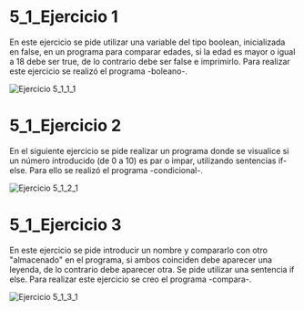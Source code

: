 # 5_1_Ejercicio 1

En este ejercicio se pide utilizar una variable del tipo boolean, inicializada en false, en un programa para comparar edades, si la edad es mayor o igual a 18 debe ser true, de lo contrario debe ser false e imprimirlo.
Para realizar este ejercicio se realizó el programa -boleano-.

![Ejercicio 5_1_1_1](https://user-images.githubusercontent.com/54320247/65520360-0f5d6c00-dead-11e9-9b92-22acf8ff917c.jpg)

# 5_1_Ejercicio 2

En el siguiente ejercicio se pide realizar un programa donde se visualice si un número introducido (de 0 a 10) es par o impar, utilizando sentencias if-else. Para ello se realizó el programa -condicional-.

![Ejercicio 5_1_2_1](https://user-images.githubusercontent.com/54320247/65520361-0ff60280-dead-11e9-8724-6ae24114086e.jpg)

# 5_1_Ejercicio 3

En este ejercicio se pide introducir un nombre y compararlo con otro "almacenado" en el programa, si ambos coinciden debe aparecer una leyenda, de lo contrario debe aparecer otra. Se pide utilizar una sentencia if else.
Para realizar este ejercicio se creo el programa -compara-.

![Ejercicio 5_1_3_1](https://user-images.githubusercontent.com/54320247/65520364-0ff60280-dead-11e9-8ea7-11b2d546e6b7.jpg)
